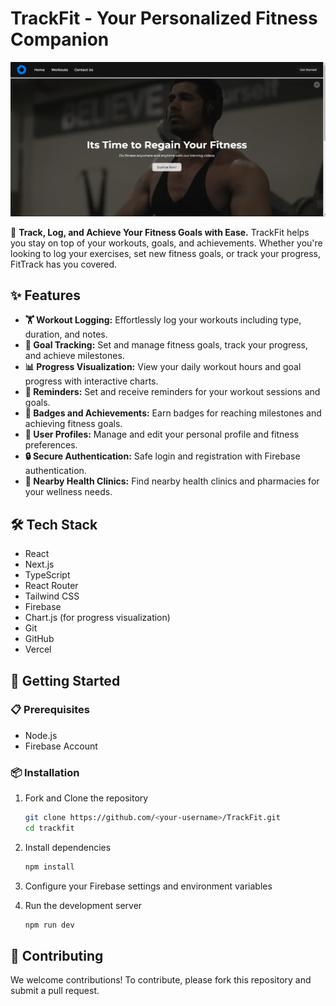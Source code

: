 # TrackFit - Your Personalized Fitness Companion

![TrackFit Preview](./bg.png)

💪 **Track, Log, and Achieve Your Fitness Goals with Ease.** TrackFit helps you stay on top of your workouts, goals, and achievements. Whether you're looking to log your exercises, set new fitness goals, or track your progress, FitTrack has you covered.

## ✨ Features
- **🏋️ Workout Logging:** Effortlessly log your workouts including type, duration, and notes.
- **🎯 Goal Tracking:** Set and manage fitness goals, track your progress, and achieve milestones.
- **📊 Progress Visualization:** View your daily workout hours and goal progress with interactive charts.
- **🔔 Reminders:** Set and receive reminders for your workout sessions and goals.
- **🥇 Badges and Achievements:** Earn badges for reaching milestones and achieving fitness goals.
- **👤 User Profiles:** Manage and edit your personal profile and fitness preferences.
- **🔒 Secure Authentication:** Safe login and registration with Firebase authentication.
- **📍 Nearby Health Clinics:** Find nearby health clinics and pharmacies for your wellness needs.

## 🛠️ Tech Stack
- React
- Next.js
- TypeScript
- React Router
- Tailwind CSS
- Firebase
- Chart.js (for progress visualization)
- Git
- GitHub
- Vercel

## 🚀 Getting Started
### 📋 Prerequisites
- Node.js
- Firebase Account

### 📦 Installation
1. Fork and Clone the repository

    ```bash
    git clone https://github.com/<your-username>/TrackFit.git
    cd trackfit
    ```

2. Install dependencies

    ```bash
    npm install
    ```

3. Configure your Firebase settings and environment variables

4. Run the development server

    ```bash
    npm run dev
    ```

## 🤝 Contributing
We welcome contributions! To contribute, please fork this repository and submit a pull request.

